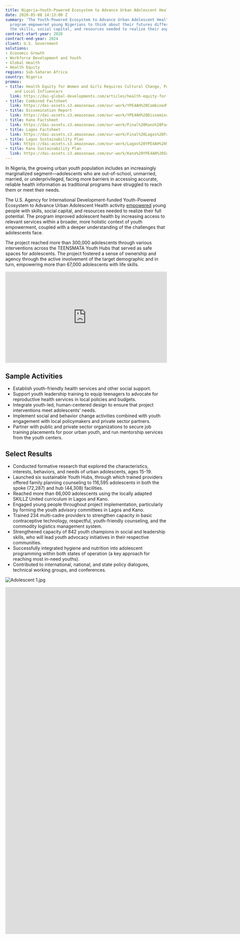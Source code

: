 ```yaml
---
title: Nigeria—Youth-Powered Ecosystem to Advance Urban Adolescent Health
date: 2020-05-08 14:13:00 Z
summary: 'The Youth-Powered Ecosystem to Advance Urban Adolescent Health and Well-Being
  program empowered young Nigerians to think about their futures differently and access
  the skills, social capital, and resources needed to realize their aspirations. '
contract-start-year: 2020
contract-end-year: 2024
client: U.S. Government
solutions:
- Economic Growth
- Workforce Development and Youth
- Global Health
- Health Equity
regions: Sub-Saharan Africa
country: Nigeria
promos:
- title: Health Equity for Women and Girls Requires Cultural Change, Participation,
    and Local Influencers
  link: https://dai-global-developments.com/articles/health-equity-for-women-and-girls-requires-cultural-change-participation-and-local-influencers
- title: Combined Factsheet
  link: https://dai-assets.s3.amazonaws.com/our-work/YPE4AH%20Combined%20Factsheet.pdf
- title: Dissemination Report
  link: https://dai-assets.s3.amazonaws.com/our-work/YPE4AH%20Dissemination%20Report-compressed.pdf
- title: Kano Factsheet
  link: https://dai-assets.s3.amazonaws.com/our-work/Final%20Kano%20Factsheet-compressed.pdf
- title: Lagos Factsheet
  link: https://dai-assets.s3.amazonaws.com/our-work/Final%20Lagos%20Factsheet-compressed.pdf
- title: Lagos Sustainability Plan
  link: https://dai-assets.s3.amazonaws.com/our-work/Lagos%20YPE4AH%20Sustainability%20Plan%202024.pdf
- title: Kano Sustainability Plan
  link: https://dai-assets.s3.amazonaws.com/our-work/Kano%20YPE4AH%20Sustainability%20Plan%202024.pdf
---
```


In Nigeria, the growing urban youth population includes an increasingly marginalized segment—adolescents who are out-of-school, unmarried, married, or underprivileged, facing more barriers in accessing accurate, reliable health information as traditional programs have struggled to reach them or meet their needs.

The U.S. Agency for International Development-funded Youth-Powered Ecosystem to Advance Urban Adolescent Health activity [empowered](https://www.usaid.gov/nigeria/press-releases/usaid-takes-novel-approach-improving-adolescent-health) young people with skills, social capital, and resources needed to realize their full potential. The program improved adolescent health by increasing access to relevant services within a broader, more holistic context of youth empowerment, coupled with a deeper understanding of the challenges that adolescents face.

The project reached more than 300,000 adolescents through various interventions across the TEENSMATA Youth Hubs that served as safe spaces for adolescents. The project fostered a sense of ownership and agency through the active involvement of the target demographic and in turn, empowering more than 67,000 adolescents with life skills.

<div style="padding:56.25% 0 0 0;position:relative;"><iframe src="https://player.vimeo.com/video/1012157382?badge=0&amp;autopause=0&amp;player_id=0&amp;app_id=58479" frameborder="0" allow="autoplay; fullscreen; picture-in-picture; clipboard-write" style="position:absolute;top:0;left:0;width:100%;height:100%;" title="Final Documentary: Youth-Powered Ecosystem to Advance Urban Adolescent Health in Nigeria"></iframe></div><script src="https://player.vimeo.com/api/player.js"></script>

## Sample Activities

* Establish youth-friendly health services and other social support.
* Support youth leadership training to equip teenagers to advocate for reproductive health services in local policies and budgets.
* Integrate youth-led, human-centered design to ensure that project interventions meet adolescents’ needs.
* Implement social and behavior change activities combined with youth engagement with local policymakers and private sector partners.
* Partner with public and private sector organizations to secure job training placements for poor urban youth, and run mentorship services from the youth centers.

## Select Results

* Conducted formative research that explored the characteristics, interests, behaviors, and needs of urban adolescents, ages 15-19.
* Launched six sustainable Youth Hubs, through which trained providers offered family planning counseling to 116,595 adolescents in both the spoke (72,287) and hub (44,308) facilities.
* Reached more than 66,000 adolescents using the locally adapted SKILLZ United curriculum in Lagos and Kano.
* Engaged young people throughout project implementation, particularly by forming the youth advisory committees in Lagos and Kano.
* Trained 234 multi-cadre providers to strengthen capacity in basic contraceptive technology, respectful, youth-friendly counseling, and the commodity logistics management system.
* Strengthened capacity of 842 youth champions in social and leadership skills, who will lead youth advocacy initiatives in their respective communities.
* Successfully integrated hygiene and nutrition into adolescent programming within both states of operation (a key approach for reaching most in-need youths).
* Contributed to international, national, and state policy dialogues, technical working groups, and conferences.

![Adolescent 1.jpg](/uploads/Adolescent%201.jpg)

<iframe src="https://player.vimeo.com/video/1006628165?title=0&amp;byline=0&amp;portrait=0&amp;badge=0&amp;autopause=0&amp;player_id=0&amp;app_id=58479" width="1920" height="1080" frameborder="0" allow="autoplay; fullscreen; picture-in-picture; clipboard-write" title="USAID YPE4AH ProjectImpact"></iframe>
